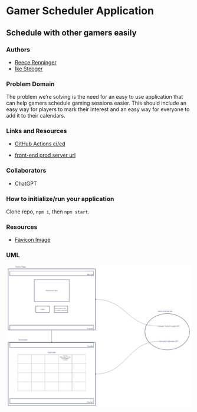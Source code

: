 # Gamer Scheduler Application

## Schedule with other gamers easily

### Authors

- [Reece Renninger](https://github.com/reecerenninger)  
- [Ike Steoger](https://github.com/IkeSteoger)

### Problem Domain

The problem we’re solving is the need for an easy to use application that can help gamers schedule gaming sessions easier. This should include an easy way for players to mark their interest and an easy way for everyone to add it to their calendars.

### Links and Resources

- [GitHub Actions ci/cd](https://github.com/reecerenninger/game-scheduler/actions)
<!-- - [back-end dev server url]() -->
<!-- - [back-end prod server url]() -->
<!-- - [front-end dev server url]() -->
- [front-end prod server url](https://gamer-scheduler.netlify.app/)

### Collaborators

- ChatGPT

### How to initialize/run your application

Clone repo, `npm i`, then `npm start`.

<!-- ### Tests

To run tests, after running `npm i`, run the command `npm test`. -->

<!-- ### Routes -->

### Resources

- [Favicon Image](https://icons8.com/icons/set/favicon-arcade)

### UML

![UML](./src/assets/UML.png)
